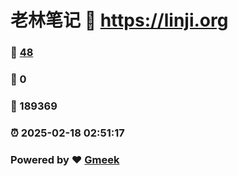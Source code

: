 # 老林笔记 :link: https://linji.org 
### :page_facing_up: [48](https://linji.org/tag.html) 
### :speech_balloon: 0 
### :hibiscus: 189369 
### :alarm_clock: 2025-02-18 02:51:17 
### Powered by :heart: [Gmeek](https://github.com/Meekdai/Gmeek)
